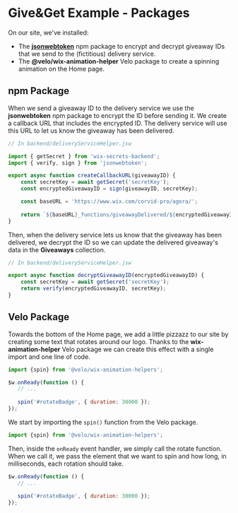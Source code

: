 # Give&Get Example - Packages

On our site, we've installed: 

-   The [**jsonwebtoken**](https://www.npmjs.com/package/jsonwebtoken) npm package to encrypt and decrypt giveaway IDs that we send to the (fictitious) delivery service.
-   The **@velo/wix-animation-helper** Velo package to create a spinning animation on the Home page.

## npm Package

When we send a giveaway ID to the delivery service we use the **jsonwebtoken** npm package to encrypt the ID before sending it. We create a callback URL that includes the encrypted ID. The delivery service will use this URL to let us know the giveaway has been delivered.

```javascript
// In backend/deliveryServiceHelper.jsw

import { getSecret } from 'wix-secrets-backend';
import { verify, sign } from 'jsonwebtoken';

export async function createCallbackURL(giveawayID) {
    const secretKey = await getSecret('secretKey');
    const encryptedGiveawayID = sign(giveawayID, secretKey);

    const baseURL = 'https://www.wix.com/corvid-pro/agora/';
  
    return `${baseURL}_functions/giveawayDelivered/${encryptedGiveawayID}`;
}
```

Then, when the delivery service lets us know that the giveaway has been delivered, we decrypt the ID so we can update the delivered giveaway's data in the **Giveaways** collection.

```javascript
// In backend/deliveryServiceHelper.jsw

export async function decryptGiveawayID(encryptedGiveawayID) {
    const secretKey = await getSecret('secretKey');
    return verify(encryptedGiveawayID, secretKey);
}
```

## Velo Package

Towards the bottom of the Home page, we add a little pizzazz to our site by creating some text that rotates around our logo. Thanks to the **wix-animation-helper** Velo package we can create this effect with a single import and one line of code.

```javascript
import {spin} from '@velo/wix-animation-helpers';

$w.onReady(function () {
   // ...
  
   spin('#rotateBadge', { duration: 30000 });
});
```

We start by importing the `spin()` function from the Velo package.

```javascript
import {spin} from '@velo/wix-animation-helpers';
```

Then, inside the `onReady` event handler, we simply call the rotate function. When we call it, we pass the element that we want to spin and how long, in milliseconds, each rotation should take.

```javascript
$w.onReady(function () {
   // ...
  
   spin('#rotateBadge', { duration: 30000 });
});
```